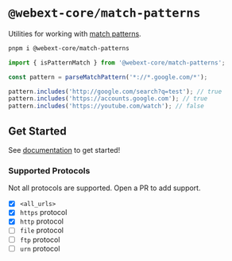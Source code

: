 # `@webext-core/match-patterns`

Utilities for working with [match patterns](https://developer.chrome.com/docs/extensions/mv3/match_patterns/).

```bash
pnpm i @webext-core/match-patterns
```

```ts
import { isPatternMatch } from '@webext-core/match-patterns';

const pattern = parseMatchPattern('*://*.google.com/*');

pattern.includes('http://google.com/search?q=test'); // true
pattern.includes('https://accounts.google.com'); // true
pattern.includes('https://youtube.com/watch'); // false
```

## Get Started

See [documentation](https://webext-core.aklinker1.io/guide/match-patterns/) to get started!

### Supported Protocols

Not all protocols are supported. Open a PR to add support.

- [x] `<all_urls>`
- [x] `https` protocol
- [x] `http` protocol
- [ ] `file` protocol
- [ ] `ftp` protocol
- [ ] `urn` protocol
